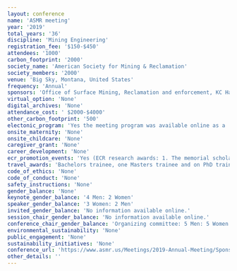 ```yaml
---
layout: conference 
name: 'ASMR meeting'
year: '2019'
total_years: '36'
discipline: 'Mining Engineering'
registration_fee: '$150-$450'
attendees: '1000'
carbon_footprint: '2000'
society_name: 'American Society for Mining & Reclamation'
society_members: '2000'
venue: 'Big Sky, Montana, United States'
frequency: 'Annual'
sponsors: 'Office of Surface Mining, Reclamation and enforcement, KC Harvey Environmental LLC, Peabody, Briserley Associates, MIDAS Gold, BKS Environmental Associates, Inc., Energy Laboratories, GeoEngineer, Herrera, Pacific Inter-Mountain Distribution, LLC., Rocky Mountain Reclamation'
virtual_option: 'None'
digital_archives: 'None'
attendance_cost: ' $2000-$4000'
other_carbon_footprint: '500'
electonic_program: 'Yes the meeting program was available online as a .pdf file on the conference website.'
onsite_maternity: 'None'
onsite_childcare: 'None'
caregiver_grant: 'None'
career_development: 'None'
ecr_promotion_events: 'Yes (ECR research awards: 1. The memorial scholarships are in commemoration of deceased ASMR members. They are granted to deserving students from universities, colleges, or community colleges having curricula in a scientific discipline directly related to, and leading toward, a profession in reclamation-related work.   2. Student Presentation Competition: Each year at the annual meetings, the Society sponsors a Student Oral and Poster Competition. All active student members are eligible. There are at least three cash prizes for each of these two contests. In cases of ties, more than one student may be awarded these prizes at the three levels.)'
travel_awards: 'Bachelors trainee, one Masters trainee and on PhD trainee research achievement awards: Travel grants are available for ASMR student members presenting a technical paper or poster at the Societys Annual Conference held each year.'
code_of_ethics: 'None'
code_of_conduct: 'None'
safety_instructions: 'None'
gender_balance: 'None'
keynote_gender_balance: '4 Men: 2 Women'
speaker_gender_balance: '3 Women: 2 Men'
invited_gender_balance: 'No information available online.'
session_chair_gender_balance: 'No information available online.'
conference_chair_gender_balance: 'Organizing committee: 5 Men: 5 Women'
environmental_sustainability: 'None'
public_engagement: 'None'
sustainability_initiatives: 'None'
conference_url: 'https://www.asmr.us/Meetings/2019-Annual-Meeting/Sponsor-Exhibits'
other_details: ''
---
```

